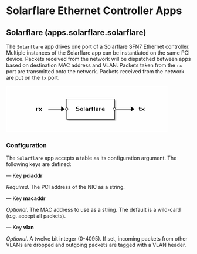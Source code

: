# Solarflare Ethernet Controller Apps

## Solarflare (apps.solarflare.solarflare)

The `Solarflare` app drives one port of a Solarflare SFN7 Ethernet
controller. Multiple instances of the Solarflare app can be instantiated
on the same PCI device. Packets received from the network will be
dispatched between apps based on destination MAC address and VLAN.
Packets taken from the `rx` port are transmitted onto the network.
Packets received from the network are put on the `tx` port.

![Solarflare](.images/Solarflare.png)

### Configuration

The `Solarflare` app accepts a table as its configuration argument. The
following keys are defined:

— Key **pciaddr**

*Required*. The PCI address of the NIC as a string.

— Key **macaddr**

*Optional*. The MAC address to use as a string. The default is a
wild-card (e.g. accept all packets).

— Key **vlan**

*Optional*. A twelve bit integer (0-4095). If set, incoming packets from
other VLANs are dropped and outgoing packets are tagged with a VLAN
header.
